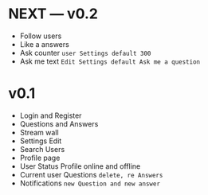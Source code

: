 # NEXT — v0.2
* Follow users
* Like a answers
* Ask counter `user Settings default 300`
* Ask me text `Edit Settings default Ask me a question`

# v0.1

* Login and Register
* Questions and Answers
* Stream wall
* Settings Edit
* Search Users
* Profile page 
* User Status Profile online and offline
* Current user Questions `delete, re Answers`
* Notifications `new Question and new answer`
